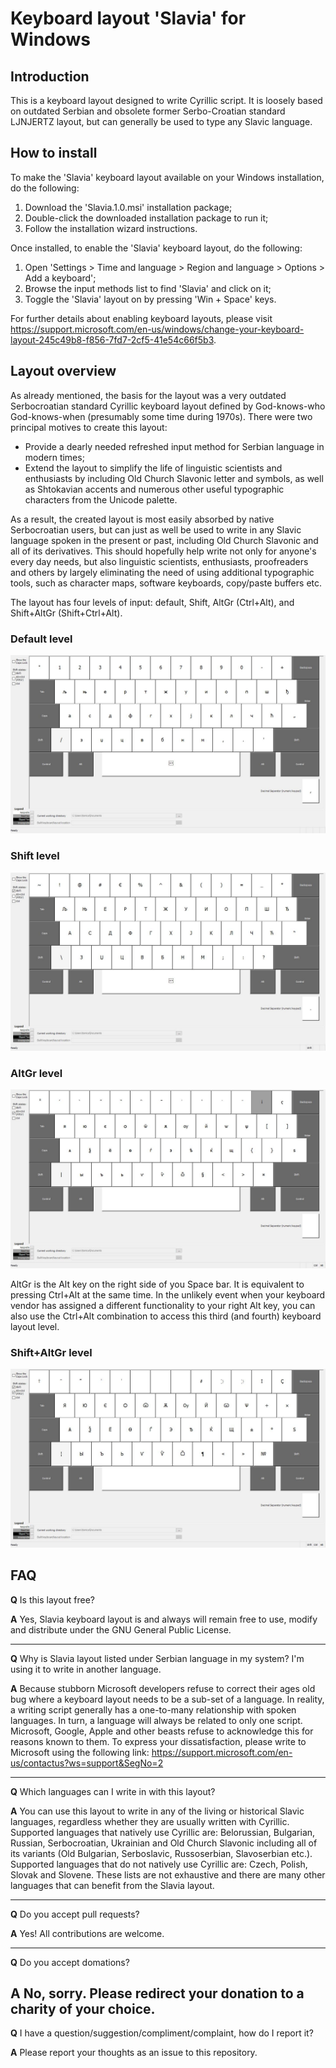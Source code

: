 # Keyboard layout 'Slavia' for Windows


## Introduction

This is a keyboard layout designed to write Cyrillic script. It is loosely based on outdated Serbian and obsolete former Serbo-Croatian standard LJNJERTZ layout, but can generally be used to type any Slavic language.


## How to install

To make the 'Slavia' keyboard layout available on your Windows installation, do the following:

1. Download the 'Slavia.1.0.msi' installation package;
2. Double-click the downloaded installation package to run it;
3. Follow the installation wizard instructions.

Once installed, to enable the 'Slavia' keyboard layout, do the following:

1. Open 'Settings > Time and language > Region and language > Options > Add a keyboard';
2. Browse the input methods list to find 'Slavia' and click on it;
3. Toggle the 'Slavia' layout on by pressing 'Win + Space' keys.

For further details about enabling keyboard layouts, please visit https://support.microsoft.com/en-us/windows/change-your-keyboard-layout-245c49b8-f856-7fd7-2cf5-41e54c66f5b3.


## Layout overview

As already mentioned, the basis for the layout was a very outdated Serbocroatian standard Cyrillic keyboard layout defined by God-knows-who God-knows-when (presumably some time during 1970s). There were two principal motives to create this layout:

- Provide a dearly needed refreshed input method for Serbian language in modern times;
- Extend the layout to simplify the life of linguistic scientists and enthusiasts by including Old Church Slavonic letter and symbols, as well as Shtokavian accents and numerous other useful typographic characters from the Unicode palette.

As a result, the created layout is most easily absorbed by native Serbocroatian users, but can just as well be used to write in any Slavic language spoken in the present or past, including Old Church Slavonic and all of its derivatives. This should hopefully help write not only for anyone's every day needs, but also linguistic scientists, enthusiasts, proofreaders and others by largely eliminating the need of using additional typographic tools, such as character maps, software keyboards, copy/paste buffers etc.

The layout has four levels of input: default, Shift, AltGr (Ctrl+Alt), and Shift+AltGr (Shift+Ctrl+Alt).


### Default level

![Default level](https://raw.githubusercontent.com/tomicakorac/slavia-keyboard-layout/main/doc/01%20slavia.jpg "Slavia layout default level")


### Shift level

![Shift level](https://raw.githubusercontent.com/tomicakorac/slavia-keyboard-layout/main/doc/02%20slavia-shift.jpg "Slavia layout Shift level")


### AltGr level

![AltGr level](https://raw.githubusercontent.com/tomicakorac/slavia-keyboard-layout/main/doc/03%20slavia-altgr.jpg "Slavia layout AltGr level")

AltGr is the Alt key on the right side of you Space bar. It is equivalent to pressing Ctrl+Alt at the same time. In the unlikely event when your keyboard vendor has assigned a different functionality to your right Alt key, you can also use the Ctrl+Alt combination to access this third (and fourth) keyboard layout level.


### Shift+AltGr level

![Shift+AltGr level](https://raw.githubusercontent.com/tomicakorac/slavia-keyboard-layout/main/doc/04%20slavia-shift-altgr.jpg "Slavia layout Shift+AltGr level")


## FAQ

**Q** Is this layout free?

**A** Yes, Slavia keyboard layout is and always will remain free to use, modify and distribute under the GNU General Public License.

---

**Q** Why is Slavia layout listed under Serbian language in my system? I'm using it to write in another language.

**A** Because stubborn Microsoft developers refuse to correct their ages old bug where a keyboard layout needs to be a sub-set of a language. In reality, a writing script generally has a one-to-many relationship with spoken languages. In turn, a language will always be related to only one script. Microsoft, Google, Apple and other beasts refuse to acknowledge this for reasons known to them. To express your dissatisfaction, please write to Microsoft using the following link: https://support.microsoft.com/en-us/contactus?ws=support&SegNo=2

---

**Q** Which languages can I write in with this layout?

**A** You can use this layout to write in any of the living or historical Slavic languages, regardless whether they are usually written with Cyrillic. Supported languages that natively use Cyrillic are: Belorussian, Bulgarian, Russian, Serbocroatian, Ukrainian and Old Church Slavonic including all of its variants (Old Bulgarian, Serboslavic, Russoserbian, Slavoserbian etc.). Supported languages that do not natively use Cyrillic are: Czech, Polish, Slovak and Slovene. These lists are not exhaustive and there are many other languages that can benefit from the Slavia layout.

---

**Q** Do you accept pull requests?

**A** Yes! All contributions are welcome.

---

**Q** Do you accept domations?

**A** No, sorry. Please redirect your donation to a charity of your choice.
---
**Q** I have a question/suggestion/compliment/complaint, how do I report it?

**A** Please report your thoughts as an issue to this repository.
